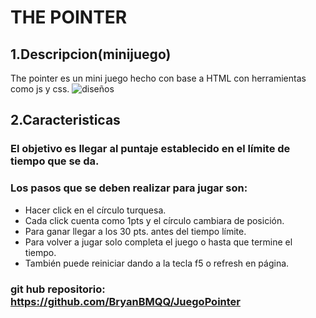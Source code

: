 # THE POINTER 
## 1.Descripcion(minijuego)
The pointer es un mini juego hecho con base a  HTML con herramientas como  js y css.
![diseños](img/diseño.png)

## 2.Caracteristicas
 ### El objetivo es llegar al puntaje establecido en el límite de tiempo que se da.
 
  ### Los pasos que se deben realizar  para jugar son:
*	Hacer click en el círculo turquesa.
*	Cada click cuenta como 1pts y el círculo cambiara de posición.
*	Para ganar llegar  a los 30 pts. antes del tiempo límite. 
*	Para volver a jugar solo completa el juego o hasta que termine el tiempo.
*	También puede reiniciar dando a la tecla f5 o refresh en página.

### git hub repositorio: https://github.com/BryanBMQQ/JuegoPointer
